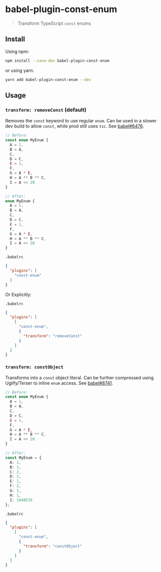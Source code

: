 # babel-plugin-const-enum

> Transform TypeScript `const` enums

## Install

Using npm:

```sh
npm install --save-dev babel-plugin-const-enum
```

or using yarn:

```sh
yarn add babel-plugin-const-enum --dev
```

## Usage

### `transform: removeConst` (default)

Removes the `const` keyword to use regular `enum`.
Can be used in a slower dev build to allow `const`, while prod still uses `tsc`.
See [babel#6476](https://github.com/babel/babel/issues/6476).

```ts
// Before:
const enum MyEnum {
  A = 1,
  B = A,
  C,
  D = C,
  E = 1,
  F,
  G = A * E,
  H = A ** B ** C,
  I = A << 20
}

// After:
enum MyEnum {
  A = 1,
  B = A,
  C,
  D = C,
  E = 1,
  F,
  G = A * E,
  H = A ** B ** C,
  I = A << 20
}
```

`.babelrc`
```json
{
  "plugins": [
    "const-enum"
  ]
}
```

Or Explicitly:

`.babelrc`
```json
{
  "plugins": [
    [
      "const-enum",
      {
        "transform": "removeConst"
      }
    ]
  ]
}
```

### `transform: constObject`

Transforms into a `const` object literal.
Can be further compressed using Uglify/Terser to inline `enum` access.
See [babel#8741](https://github.com/babel/babel/issues/8741).

```ts
// Before:
const enum MyEnum {
  A = 1,
  B = A,
  C,
  D = C,
  E = 1,
  F,
  G = A * E,
  H = A ** B ** C,
  I = A << 20
}

// After:
const MyEnum = {
  A: 1,
  B: 1,
  C: 2,
  D: 2,
  E: 1,
  F: 2,
  G: 1,
  H: 1,
  I: 1048576
};
```

`.babelrc`
```json
{
  "plugins": [
    [
      "const-enum",
      {
        "transform": "constObject"
      }
    ]
  ]
}
```
